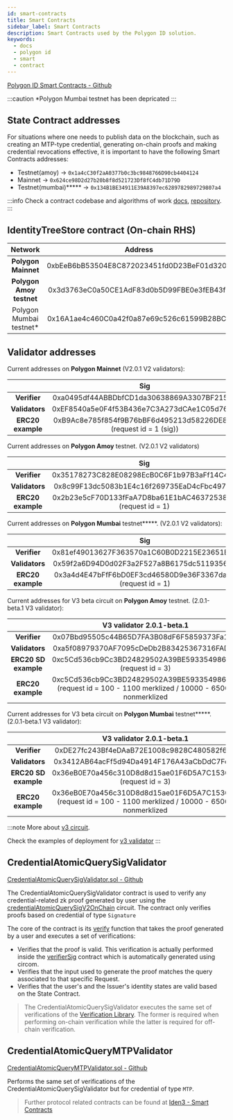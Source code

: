 ```yaml
---
id: smart-contracts
title: Smart Contracts
sidebar_label: Smart Contracts
description: Smart Contracts used by the Polygon ID solution.
keywords:
  - docs
  - polygon id
  - smart
  - contract
---
```


<a href="https://github.com/0xPolygonID/contracts" target="_blank">Polygon ID Smart Contracts - Github</a>

:::caution
*Polygon Mumbai testnet has been depricated 
:::

## State Contract addresses

For situations where one needs to publish data on the blockchain, such as creating an MTP-type credential, generating on-chain proofs and making credential revocations effective, it is important to have the following Smart Contracts addresses:

- Testnet(amoy) -> `0x1a4cC30f2aA0377b0c3bc9848766D90cb4404124`
- Mainnet -> `0x624ce98D2d27b20b8f8d521723Df8fC4db71D79D`
- Testnet(mumbai)***** -> `0x134B1BE34911E39A8397ec6289782989729807a4`


:::info
Check a contract codebase and algorithms of work <ins>[docs](https://docs.iden3.io/contracts/state/)</ins>, <ins>[repository](https://github.com/iden3/contracts/tree/master/contracts/state)</ins>.
:::

## IdentityTreeStore contract (On-chain RHS)

|        Network             |     Address                                |
|:--------------------------:|:------------------------------------------:|
| **Polygon Mainnet**        | 0xbEeB6bB53504E8C872023451fd0D23BeF01d320B |
| **Polygon Amoy testnet**   | 0x3d3763eC0a50CE1AdF83d0b5D99FBE0e3fEB43fb |
| Polygon Mumbai testnet*     | 0x16A1ae4c460C0a42f0a87e69c526c61599B28BC9 |


## Validator addresses

Current addresses on **Polygon Mainnet** (V2.0.1 V2 validators):



|                   |                                Sig                                |                                MTP                                |
|:-----------------:|:-----------------------------------------------------------------:|:-----------------------------------------------------------------:|
|   **Verifier**    |            0xa0495df44ABBDbfCD1da30638869A3307BF21532             |            0x068b3dDE10b55643b55aA4820c7a977dEEEc3c07             |
|  **Validators**   |            0xEF8540a5e0F4f53B436e7C3A273dCAe1C05d764D             |            0x03Ee09635E9946165dd9538e9414f0ACE57e42e1             |
| **ERC20 example** | 0xB9Ac8e785f854f9B76bBF6d495213d58226DE813 (request id = 1 (sig)) | 0xB9Ac8e785f854f9B76bBF6d495213d58226DE813  (request id = 2 (mtp) |


Current addresses on **Polygon Amoy** testnet. (V2.0.1 V2 validators)

|                   |                             Sig                             |                             MTP                              |
|:-----------------:|:-----------------------------------------------------------:|:------------------------------------------------------------:|
|   **Verifier**    |         0x35178273C828E08298EcB0C6F1b97B3aFf14C4cb          |          0x789D95794973034BFeDed6D4693e7cc3Eb253B3a          |
|  **Validators**   |         0x8c99F13dc5083b1E4c16f269735EaD4cFbc4970d          |          0xEEd5068AD8Fecf0b9a91aF730195Fef9faB00356          |
| **ERC20 example** | 0x2b23e5cF70D133fFaA7D8ba61E1bAC4637253880 (request id = 1) | 0x2b23e5cF70D133fFaA7D8ba61E1bAC4637253880  (request id = 2) |




Current addresses on **Polygon Mumbai** testnet*****. (V2.0.1 V2 validators):

|                   |                             Sig                             |                             MTP                              |
|:-----------------:|:-----------------------------------------------------------:|:------------------------------------------------------------:|
|   **Verifier**    |         0x81ef49013627F363570a1C60B0D2215E23651B01          |          0xe5DB0489979C5671D9785cF1cBA9D9028041c9Bf          |
|  **Validators**   |         0x59f2a6D94D0d02F3a2F527a8B6175dc511935624          |          0xb9b51F7E8C83C90FE48e0aBd815ef0418685CcF6          |
| **ERC20 example** | 0x3a4d4E47bFfF6bD0EF3cd46580D9e36F3367da03 (request id = 1) | 0x3a4d4E47bFfF6bD0EF3cd46580D9e36F3367da03  (request id = 2) |


Current addresses for V3 beta circuit on **Polygon Amoy** testnet. (2.0.1-beta.1 V3 validator):

|                      |                                          V3 validator 2.0.1-beta.1                                          |   
|:--------------------:|:-----------------------------------------------------------------------------------------------------------:|
|     **Verifier**     |                                 0x07Bbd95505c44B65D7FA3B08dF6F5859373Fa1DC                                  | 
|    **Validators**    |                                 0xa5f08979370AF7095cDeDb2B83425367316FAD0B                                  |     
| **ERC20 SD example** |                         0xc5Cd536cb9Cc3BD24829502A39BE593354986dc4 (request id = 3)                         |
|     **ERC20 example**      | 0xc5Cd536cb9Cc3BD24829502A39BE593354986dc4 (request id = 100 - 1100 merklized  / 10000 - 65000 nonmerklized |



Current addresses for V3 beta circuit on **Polygon Mumbai** testnet*****. (2.0.1-beta.1 V3 validator):

|                      |                                          V3 validator 2.0.1-beta.1                                          |   
|:--------------------:|:-----------------------------------------------------------------------------------------------------------:|
|     **Verifier**     |                                 0xDE27fc243Bf4eDAaB72E1008c9828C480582f672                                  | 
|    **Validators**    |                                 0x3412AB64acFf5d94Da4914F176A43aCbDdC7Fc4a                                  |     
| **ERC20 SD example** |                         0x36eB0E70a456c310D8d8d15ae01F6D5A7C15309A (request id = 3)                         |
|     **ERC20 example**      | 0x36eB0E70a456c310D8d8d15ae01F6D5A7C15309A (request id = 100 - 1100 merklized  / 10000 - 65000 nonmerklized |

:::note
More about <ins>[v3 circuit](./verifier/v3-circuit)</ins>.

Check the examples of deployment for <ins>[ v3 validator](https://github.com/0xPolygonID/contracts/blob/main/scripts/deployV3Validator.ts)</ins>
:::


## CredentialAtomicQuerySigValidator

<a href="https://github.com/iden3/contracts/blob/master/contracts/validators/CredentialAtomicQuerySigValidator.sol" target="_blank">CredentialAtomicQuerySigValidator.sol - Github</a>

The CredentialAtomicQuerySigValidator contract is used to verify any credential-related zk proof generated by user using the <a href="https://docs.iden3.io/protocol/main-circuits/#credentialAtomicQuerySigV2OnChain" target="_blank">credentialAtomicQuerySigV2OnChain</a> circuit. The contract only verifies proofs based on credential of type `Signature`

The core of the contract is its <a href="https://github.com/iden3/contracts/blob/master/contracts/validators/CredentialAtomicQuerySigValidator.sol#L53" target="_blank">verify</a> function that takes the proof generated by a user and executes a set of verifications:

- Verifies that the proof is valid. This verification is actually performed inside the
  <a href="https://github.com/iden3/contracts/blob/master/contracts/lib/VerifierSig.sol" target="_blank">verifierSig</a> contract which is automatically generated using circom.
- Verifies that the input used to generate the proof matches the query associated to that specific Request.
- Verifies that the user's and the Issuer's identity states are valid based on the State Contract.

> The CredentialAtomicQuerySigValidator executes the same set of verifications of the [Verification Library](/docs/verifier/verification-library/verification-api-guide.md#verification---under-the-hood). The former is required when performing on-chain verification while the latter is required for off-chain verification.

## CredentialAtomicQueryMTPValidator

<a href="https://github.com/iden3/contracts/blob/master/contracts/validators/CredentialAtomicQueryMTPValidator.sol" target="_blank">CredentialAtomicQueryMTPValidator.sol - Github</a>

Performs the same set of verifications of the CredentialAtomicQuerySigValidator but for credential of type `MTP`.

> Further protocol related contracts can be found at <a href="https://docs.iden3.io/contracts/state" target="_blank">Iden3 - Smart Contracts</a>



